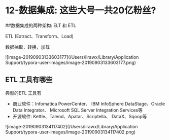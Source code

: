 # 12-数据集成: 这些大号一共20亿粉丝?

##数据集成的两种架构: ELT 和 ETL

ETL (Extract、Transform、Load)

数据抽取，转换，加载



![image-20190903133603177](/Users/lirawx/Library/Application Support/typora-user-images/image-20190903133603177.png)

## ETL 工具有哪些

典型的ETL 工具有

* 商业软件：Infomatica PowerCenter、 IBM InfoSphere DataStage、Oracle Data Integrator、 Microsoft SQL Server Integration Services等
* 开源软件: Kettle、Talend、Apatar、Scriptella、 DataX、Sqoop等

![image-20190903134117402](/Users/lirawx/Library/Application Support/typora-user-images/image-20190903134117402.png)

